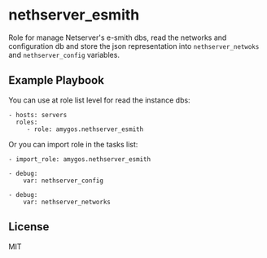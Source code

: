 nethserver_esmith
=========

Role for manage Netserver's e-smith dbs, read the networks and configuration db and store the json representation into `nethserver_netwoks` and `nethserver_config` variables.

Example Playbook
----------------

You can use at role list level for read the instance dbs:

    - hosts: servers
      roles:
         - role: amygos.nethserver_esmith

Or you can import role in the tasks list:

    - import_role: amygos.nethserver_esmith

    - debug:
        var: nethserver_config

    - debug:
        var: nethserver_networks

License
-------

MIT
